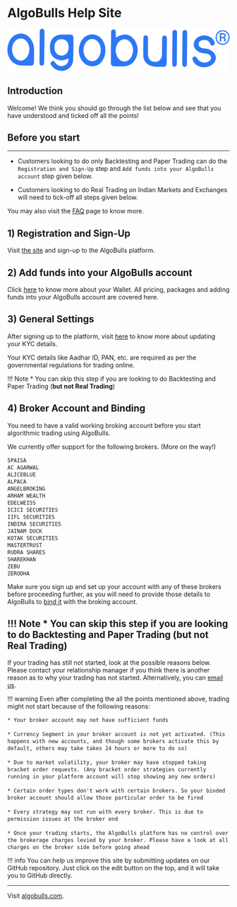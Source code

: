 # AlgoBulls Help Site

![Logo](imgs/logo_large.svg)

## Introduction
Welcome! We think you should go through the list below and see that you have understood and ticked off all the points!

## Before you start
---
* Customers looking to do only Backtesting and Paper Trading can do the `Registration and Sign-Up` step and `Add funds into your AlgoBulls account` step given below.

* Customers looking to do Real Trading on Indian Markets and Exchanges will need to tick-off all steps given below.

You may also visit the [FAQ](member/faq.md) page to know more.

## 1) Registration and Sign-Up
Visit [the site](https://www.algobulls.com/) and sign-up to the AlgoBulls platform.

## 2) Add funds into your AlgoBulls account
Click [here](member/wallet.md) to know more about your Wallet. All pricing, packages and adding funds into your AlgoBulls account are covered here.

## 3) General Settings
After signing up to the platform, visit [here](member/Settings/general-settings.md) to know more about updating your KYC details.

Your KYC details like Aadhar ID, PAN, etc. are required as per the governmental regulations for trading online.

!!! Note
    * You can skip this step if you are looking to do Backtesting and Paper Trading (**but not Real Trading**)

## 4) Broker Account and Binding

You need to have a valid working broking account before you start algorithmic trading using AlgoBulls.

We currently offer support for the following brokers. (More on the way!)

	5PAISA
    AC AGARWAL
    ALICEBLUE
    ALPACA
    ANGELBROKING
    ARHAM WEALTH
    EDELWEISS
    ICICI SECURITIES
    IIFL SECURITIES
    INDIRA SECURITIES
    JAINAM DUCK
    KOTAK SECURITIES
    MASTERTRUST
    RUDRA SHARES
    SHAREKHAN
    ZEBU
    ZERODHA

Make sure you sign up and set up your account with any of these brokers before proceeding further, as you will need to provide those details to AlgoBulls to [bind it](member/Settings/broking-settings) with the broking account.

!!! Note
    * You can skip this step if you are looking to do Backtesting and Paper Trading (**but not Real Trading**)
---
If your trading has still not started, look at the possible reasons below. Please contact your relationship manager if you think there is another reason as to why your trading has not started. Alternatively, you can [email us](mailto:support@algobulls.com).
    
!!! warning
    Even after completing the all the points mentioned above, trading might not start because of the following reasons:
    
    * Your broker account may not have sufficient funds
    
    * Currency Segment in your broker account is not yet activated. (This happens with new accounts, and though some brokers activate this by default, others may take takes 24 hours or more to do so)
    
    * Due to market volatility, your broker may have stopped taking bracket order requests. (Any bracket order strategies currently running in your platform account will stop showing any new orders)
    
    * Certain order types don't work with certain brokers. So your binded broker account should allow those particular order to be fired
    
    * Every strategy may not run with every broker. This is due to permission issues at the broker end
    
    * Once your trading starts, the AlgoBulls platform has no control over the brokerage charges levied by your broker. Please have a look at all charges on the broker side before going ahead

!!! info
    You can help us improve this site by submitting updates on our GitHub repository. 
    Just click on the edit button on the top, and it will take you to GitHub directly.

------------
Visit [algobulls.com](https://algobulls.com/).

